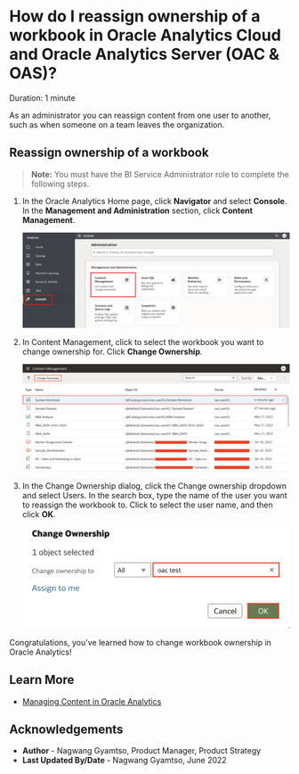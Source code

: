# How do I reassign ownership of a workbook in Oracle Analytics Cloud and Oracle Analytics Server (OAC & OAS)?

Duration: 1 minute

As an administrator you can reassign content from one user to another, such as when someone on a team leaves the organization.

## Reassign ownership of a workbook
>**Note:** You must have the BI Service Administrator role to complete the following steps.

1. In the Oracle Analytics Home page, click **Navigator** and select **Console**. In the **Management and Administration** section, click **Content Management**.

    ![Console](images/console.png)

2. In Content Management, click to select the workbook you want to change ownership for. Click **Change Ownership**.

    ![Content management](images/content-management.png)

3. In the Change Ownership dialog, click the Change ownership dropdown and select Users. In the search box, type the name of the user you want to reassign the workbook to. Click to select the user name, and then click **OK**.

    ![change-owner](images/change-owner.png)

Congratulations, you've learned how to change workbook ownership in Oracle Analytics!

## Learn More

* [Managing Content in Oracle Analytics](https://blogs.oracle.com/analytics/post/managing-content-in-oracle-analytics)

## Acknowledgements
* **Author** - Nagwang Gyamtso, Product Manager, Product Strategy
* **Last Updated By/Date** - Nagwang Gyamtso,  June 2022
